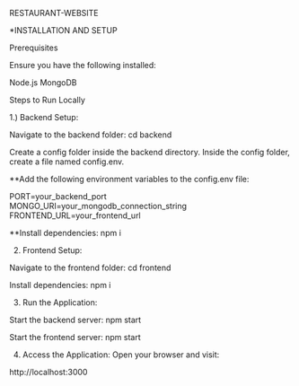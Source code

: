 RESTAURANT-WEBSITE


*INSTALLATION AND SETUP

Prerequisites

Ensure you have the following installed:

Node.js
MongoDB


Steps to Run Locally

1.) Backend Setup:

Navigate to the backend folder:
cd backend

Create a config folder inside the backend directory.
Inside the config folder, create a file named config.env.

**Add the following environment variables to the config.env file:

PORT=your_backend_port  
MONGO_URI=your_mongodb_connection_string  
FRONTEND_URL=your_frontend_url

**Install dependencies:
npm i

2. Frontend Setup:

Navigate to the frontend folder:
cd frontend

Install dependencies:
npm i


3. Run the Application:

Start the backend server:
npm start

Start the frontend server:
npm start



4. Access the Application:
Open your browser and visit:

http://localhost:3000
